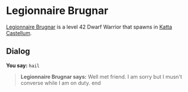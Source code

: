 # Legionnaire Brugnar



[Legionnaire Brugnar](/npc/160287) is a level 42 Dwarf Warrior that spawns in [Katta Castellum](/zone/160).



## Dialog

**You say:** `hail`



>**Legionnaire Brugnar says:** Well met friend. I am sorry but I musn't converse while I am on duty.
end
